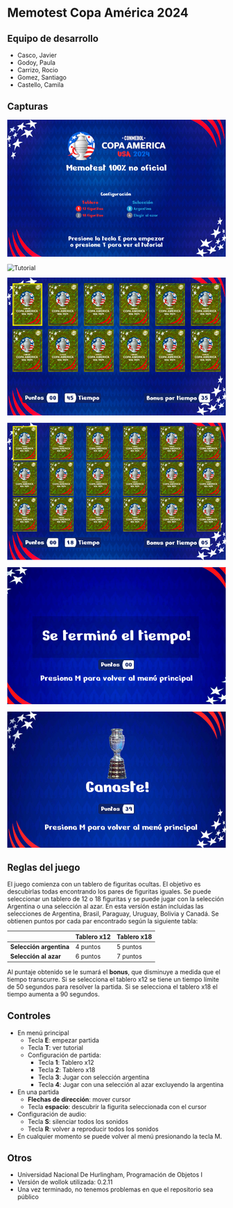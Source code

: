 # Memotest Copa América 2024

## Equipo de desarrollo

- Casco, Javier
- Godoy, Paula
- Carrizo, Rocio
- Gomez, Santiago
- Castello, Camila

## Capturas

![Pantalla de inicio](https://github.com/obj1-unahur-2024s2/TPGameIntegrador-wollokoders/blob/main/assets/PantallaInicio.png?raw=true)

![Tutorial](https://github.com/user-attachments/assets/cf46a5c4-9e03-4fb5-aaa4-39f00ab5fa3a)

![Tablero de 12 figuritas](https://github.com/obj1-unahur-2024s2/TPGameIntegrador-wollokoders/blob/main/assets/12cartas.png?raw=true)

![Tablero de 18 figuritas](https://github.com/obj1-unahur-2024s2/TPGameIntegrador-wollokoders/blob/main/assets/18cartas.png?raw=true)

![Pantalla de tiempo terminado](https://github.com/obj1-unahur-2024s2/TPGameIntegrador-wollokoders/blob/main/assets/Tiempo.png?raw=true)

![Pantalla de partida ganada](https://github.com/obj1-unahur-2024s2/TPGameIntegrador-wollokoders/blob/main/assets/Ganaste.png?raw=true)

## Reglas del juego
El juego comienza con un tablero de figuritas ocultas. El objetivo es descubirlas todas encontrando los pares de figuritas iguales. Se puede seleccionar un tablero de 12 o 18 figuritas y se puede jugar con la selección Argentina o una selección al azar. En esta versión están incluidas las selecciones de Argentina, Brasil, Paraguay, Uruguay, Bolivia y Canadá. Se obtienen puntos por cada par encontrado según la siguiente tabla:

|                           | Tablero x12 | Tablero x18 |
|---------------------------|-------------|-------------|
| **Selección argentina**   | 4 puntos    | 5 puntos    |
| **Selección al azar**     | 6 puntos    | 7 puntos    |

Al puntaje obtenido se le sumará el **bonus**, que disminuye a medida que el tiempo transcurre. Si se selecciona el tablero x12 se tiene un tiempo límite de 50 segundos para resolver la partida. Si se selecciona el tablero x18 el tiempo aumenta a 90 segundos.

## Controles
- En menú principal
    - Tecla **E**: empezar partida
    - Tecla **T**: ver tutorial
    - Configuración de partida:
        - Tecla **1**: Tablero x12
        - Tecla **2**: Tablero x18
        - Tecla **3**: Jugar con selección argentina
        - Tecla **4**: Jugar con una selección al azar excluyendo la argentina
- En una partida
    - **Flechas de dirección**: mover cursor
    - Tecla **espacio**: descubrir la figurita seleccionada con el cursor
- Configuración de audio:
    - Tecla **S**: silenciar todos los sonidos 
    - Tecla **R**: volver a reproducir todos los sonidos
- En cualquier momento se puede volver al menú presionando la tecla M.


## Otros

- Universidad Nacional De Hurlingham, Programación de Objetos I
- Versión de wollok utilizada: 0.2.11
- Una vez terminado, no tenemos problemas en que el repositorio sea público